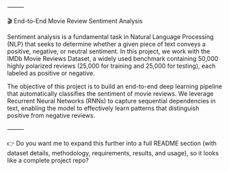 ⸻

🎬 End-to-End Movie Review Sentiment Analysis

Sentiment analysis is a fundamental task in Natural Language Processing (NLP) that seeks to determine whether a given piece of text conveys a positive, negative, or neutral sentiment. In this project, we work with the IMDb Movie Reviews Dataset, a widely used benchmark containing 50,000 highly polarized reviews (25,000 for training and 25,000 for testing), each labeled as positive or negative.

The objective of this project is to build an end-to-end deep learning pipeline that automatically classifies the sentiment of movie reviews. We leverage Recurrent Neural Networks (RNNs) to capture sequential dependencies in text, enabling the model to effectively learn patterns that distinguish positive from negative reviews.

⸻

👉 Do you want me to expand this further into a full README section (with dataset details, methodology, requirements, results, and usage), so it looks like a complete project repo?
